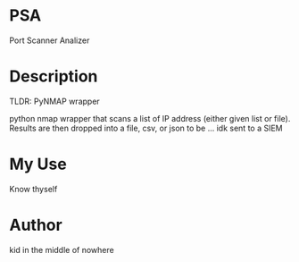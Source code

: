 # PSA
Port Scanner Analizer

# Description
TLDR: PyNMAP wrapper

python nmap wrapper that scans a list of IP address (either given list or file). Results are then dropped into a file, csv, or json to be ... idk sent to a SIEM 

# My Use
Know thyself

# Author 
kid in the middle of nowhere


